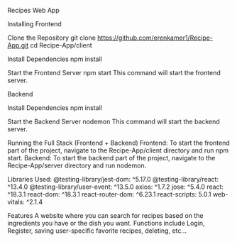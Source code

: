 Recipes Web App

Installing
Frontend

Clone the Repository
git clone https://github.com/erenkamer1/Recipe-App.git
cd Recipe-App/client

Install Dependencies
npm install

Start the Frontend Server
npm start
This command will start the frontend server.

Backend

Install Dependencies
npm install

Start the Backend Server
nodemon
This command will start the backend server.

Running the Full Stack (Frontend + Backend)
Frontend: To start the frontend part of the project, navigate to the Recipe-App/client directory and run npm start.
Backend: To start the backend part of the project, navigate to the Recipe-App/server directory and run nodemon.

Libraries Used:
@testing-library/jest-dom: ^5.17.0
@testing-library/react: ^13.4.0
@testing-library/user-event: ^13.5.0
axios: ^1.7.2
jose: ^5.4.0
react: ^18.3.1
react-dom: ^18.3.1
react-router-dom: ^6.23.1
react-scripts: 5.0.1
web-vitals: ^2.1.4

Features
A website where you can search for recipes based on the ingredients you have or the dish you want.
Functions include Login, Register, saving user-specific favorite recipes, deleting, etc...
